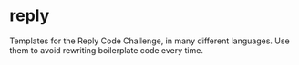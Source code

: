 # reply
Templates for the Reply Code Challenge, in many different languages. Use them to avoid rewriting boilerplate code every time.
